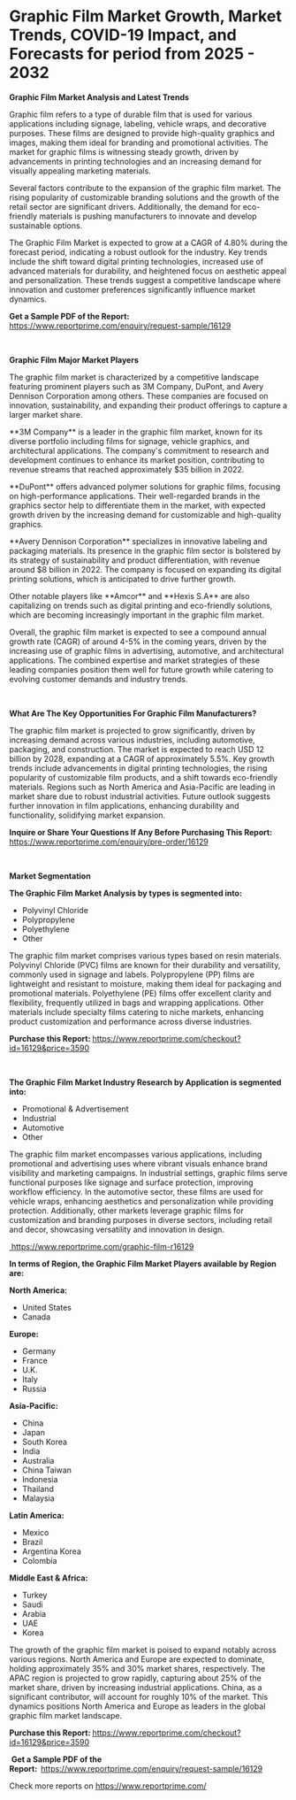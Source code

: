 <p><h1>Graphic Film Market Growth, Market Trends, COVID-19 Impact, and Forecasts for period from 2025 - 2032</h1></p><p><strong>Graphic Film Market Analysis and Latest Trends</strong></p>
<p><p>Graphic film refers to a type of durable film that is used for various applications including signage, labeling, vehicle wraps, and decorative purposes. These films are designed to provide high-quality graphics and images, making them ideal for branding and promotional activities. The market for graphic films is witnessing steady growth, driven by advancements in printing technologies and an increasing demand for visually appealing marketing materials.</p><p>Several factors contribute to the expansion of the graphic film market. The rising popularity of customizable branding solutions and the growth of the retail sector are significant drivers. Additionally, the demand for eco-friendly materials is pushing manufacturers to innovate and develop sustainable options. </p><p>The Graphic Film Market is expected to grow at a CAGR of 4.80% during the forecast period, indicating a robust outlook for the industry. Key trends include the shift toward digital printing technologies, increased use of advanced materials for durability, and heightened focus on aesthetic appeal and personalization. These trends suggest a competitive landscape where innovation and customer preferences significantly influence market dynamics.</p></p>
<p><strong>Get a Sample PDF of the Report:&nbsp;</strong> <a href="https://www.reportprime.com/enquiry/request-sample/16129?utm_campaign=3456&utm_medium=2&utm_source=Github&utm_content=ia&utm_term=20032025&utm_id=graphic-film">https://www.reportprime.com/enquiry/request-sample/16129</a></p>
<p>&nbsp;</p>
<p><strong>Graphic Film Major Market Players</strong></p>
<p><p>The graphic film market is characterized by a competitive landscape featuring prominent players such as 3M Company, DuPont, and Avery Dennison Corporation among others. These companies are focused on innovation, sustainability, and expanding their product offerings to capture a larger market share.</p><p>**3M Company** is a leader in the graphic film market, known for its diverse portfolio including films for signage, vehicle graphics, and architectural applications. The company's commitment to research and development continues to enhance its market position, contributing to revenue streams that reached approximately $35 billion in 2022.</p><p>**DuPont** offers advanced polymer solutions for graphic films, focusing on high-performance applications. Their well-regarded brands in the graphics sector help to differentiate them in the market, with expected growth driven by the increasing demand for customizable and high-quality graphics.</p><p>**Avery Dennison Corporation** specializes in innovative labeling and packaging materials. Its presence in the graphic film sector is bolstered by its strategy of sustainability and product differentiation, with revenue around $8 billion in 2022. The company is focused on expanding its digital printing solutions, which is anticipated to drive further growth.</p><p>Other notable players like **Amcor** and **Hexis S.A** are also capitalizing on trends such as digital printing and eco-friendly solutions, which are becoming increasingly important in the graphic film market. </p><p>Overall, the graphic film market is expected to see a compound annual growth rate (CAGR) of around 4-5% in the coming years, driven by the increasing use of graphic films in advertising, automotive, and architectural applications. The combined expertise and market strategies of these leading companies position them well for future growth while catering to evolving customer demands and industry trends.</p></p>
<p>&nbsp;</p>
<p><strong>What Are The Key Opportunities For Graphic Film Manufacturers?</strong></p>
<p><p>The graphic film market is projected to grow significantly, driven by increasing demand across various industries, including automotive, packaging, and construction. The market is expected to reach USD 12 billion by 2028, expanding at a CAGR of approximately 5.5%. Key growth trends include advancements in digital printing technologies, the rising popularity of customizable film products, and a shift towards eco-friendly materials. Regions such as North America and Asia-Pacific are leading in market share due to robust industrial activities. Future outlook suggests further innovation in film applications, enhancing durability and functionality, solidifying market expansion.</p></p>
<p><strong>Inquire or Share Your Questions If Any Before Purchasing This Report:</strong> <a href="https://www.reportprime.com/enquiry/pre-order/16129?utm_campaign=3456&utm_medium=2&utm_source=Github&utm_content=ia&utm_term=20032025&utm_id=graphic-film">https://www.reportprime.com/enquiry/pre-order/16129</a></p>
<p>&nbsp;</p>
<p><strong>Market Segmentation</strong></p>
<p><strong>The Graphic Film Market Analysis by types is segmented into:</strong></p>
<p><ul><li>Polyvinyl Chloride</li><li>Polypropylene</li><li>Polyethylene</li><li>Other</li></ul></p>
<p><p>The graphic film market comprises various types based on resin materials. Polyvinyl Chloride (PVC) films are known for their durability and versatility, commonly used in signage and labels. Polypropylene (PP) films are lightweight and resistant to moisture, making them ideal for packaging and promotional materials. Polyethylene (PE) films offer excellent clarity and flexibility, frequently utilized in bags and wrapping applications. Other materials include specialty films catering to niche markets, enhancing product customization and performance across diverse industries.</p></p>
<p><strong>Purchase this Report:&nbsp;</strong><a href="https://www.reportprime.com/checkout?id=16129&price=3590&utm_campaign=3456&utm_medium=2&utm_source=Github&utm_content=ia&utm_term=20032025&utm_id=graphic-film">https://www.reportprime.com/checkout?id=16129&price=3590</a></p>
<p>&nbsp;</p>
<p><strong>The Graphic Film Market Industry Research by Application is segmented into:</strong></p>
<p><ul><li>Promotional & Advertisement</li><li>Industrial</li><li>Automotive</li><li>Other</li></ul></p>
<p><p>The graphic film market encompasses various applications, including promotional and advertising uses where vibrant visuals enhance brand visibility and marketing campaigns. In industrial settings, graphic films serve functional purposes like signage and surface protection, improving workflow efficiency. In the automotive sector, these films are used for vehicle wraps, enhancing aesthetics and personalization while providing protection. Additionally, other markets leverage graphic films for customization and branding purposes in diverse sectors, including retail and decor, showcasing versatility and innovation in design.</p></p>
<p><a href="https://www.reportprime.com/graphic-film-r16129?utm_campaign=3456&utm_medium=2&utm_source=Github&utm_content=ia&utm_term=20032025&utm_id=graphic-film">&nbsp;https://www.reportprime.com/graphic-film-r16129</a></p>
<p><strong>In terms of Region, the Graphic Film Market Players available by Region are:</strong></p>
<p>
    <p> <strong> North America: </strong>
        <ul>
            <li>United States</li>
            <li>Canada</li>
        </ul>
        </p> 
    <p> <strong> Europe: </strong>
        <ul>
            <li>Germany</li>
            <li>France</li>
            <li>U.K.</li>
            <li>Italy</li>
            <li>Russia</li>
        </ul>
        </p> 
    <p> <strong> Asia-Pacific: </strong>
        <ul>
            <li>China</li>
            <li>Japan</li>
            <li>South Korea</li>
            <li>India</li>
            <li>Australia</li>
            <li>China Taiwan</li>
            <li>Indonesia</li>
            <li>Thailand</li>
            <li>Malaysia</li>
        </ul>
        </p> 
    <p> <strong> Latin America: </strong>
        <ul>
            <li>Mexico</li>
            <li>Brazil</li>
            <li>Argentina Korea</li>
            <li>Colombia</li>
        </ul>
        </p> 
    <p> <strong> Middle East & Africa: </strong>
        <ul>
            <li>Turkey</li>
            <li>Saudi</li>
            <li>Arabia</li>
            <li>UAE</li>
            <li>Korea</li>
        </ul>
    </p>
    </p>
<p><p>The growth of the graphic film market is poised to expand notably across various regions. North America and Europe are expected to dominate, holding approximately 35% and 30% market shares, respectively. The APAC region is projected to grow rapidly, capturing about 25% of the market share, driven by increasing industrial applications. China, as a significant contributor, will account for roughly 10% of the market. This dynamics positions North America and Europe as leaders in the global graphic film market landscape.</p></p>
<p><strong>Purchase this Report: </strong><a href="https://www.reportprime.com/checkout?id=16129&price=3590&utm_campaign=3456&utm_medium=2&utm_source=Github&utm_content=ia&utm_term=20032025&utm_id=graphic-film">https://www.reportprime.com/checkout?id=16129&price=3590</a></p>
<p>&nbsp;<strong>Get a Sample PDF of the Report:&nbsp;&nbsp;</strong><a href="https://www.reportprime.com/enquiry/request-sample/16129?utm_campaign=3456&utm_medium=2&utm_source=Github&utm_content=ia&utm_term=20032025&utm_id=graphic-film">https://www.reportprime.com/enquiry/request-sample/16129</a></p>
<p><strong></strong></p>
<p>Check more reports on <a href="https://www.reportprime.com/?utm_campaign=3456&utm_medium=2&utm_source=Github&utm_content=ia&utm_term=20032025&utm_id=graphic-film">https://www.reportprime.com/</a></p>